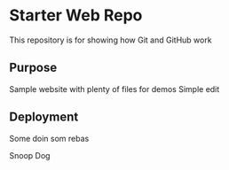 # Starter Web Repo

This repository is for showing how Git and GitHub work

## Purpose

Sample website with plenty of files for demos Simple edit

## Deployment
Some doin som rebas

Snoop Dog